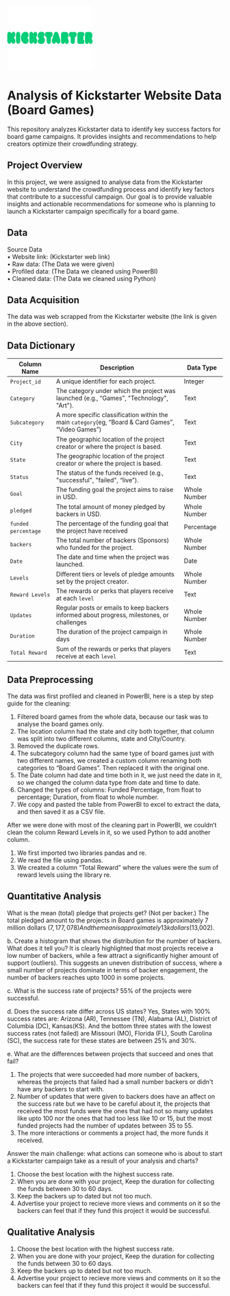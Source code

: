 <img src="Kickstarter-logo.jpg" width="200" height="150"/>

#  Analysis of Kickstarter Website Data (Board Games)
This repository analyzes Kickstarter data to identify key success factors for board game campaigns. It provides insights and recommendations to help creators optimize their crowdfunding strategy.        

           

## Project Overview  
In this project, we were assigned to analyse data from the Kickstarter website to understand the crowdfunding process and identify key factors that contribute to a successful campaign. Our goal is to provide valuable insights and actionable recommendations for someone who is planning to launch a Kickstarter campaign specifically for a board game.  

## Data  
Source Data  
• Website link: (Kickstarter web link)  
• Raw data: (The Data we were given)  
• Profiled data: (The Data we cleaned using PowerBI)  
• Cleaned data: (The Data we cleaned using Python)  

## Data Acquisition  
The data was web scrapped from the Kickstarter website (the link is given in the above section).  
 
## Data Dictionary  
| Column Name         | Description                                                       | Data Type    |  
|---------------------|-------------------------------------------------------------------|--------------|  
| `Project_id`        | A unique identifier for each project.                             | Integer      |  
| `Category`          | The category under which the project was launched (e.g., “Games”, "Technology", "Art"). | Text      |  
| `Subcategory`       | A more specific classification within the main `category`(eg, “Board & Card Games”, “Video Games”)                             | Text     |  
| `City`        | The geographic location of the project creator or where the project is based.          | Text     |  
| `State`        | The geographic location of the project creator or where the project is based.          | Text     |  
| `Status`            | The status of the funds received (e.g., "successful", "failed", “live”).   | Text  |  
| `Goal`              | The funding goal the project aims to raise in USD.                             | Whole Number    |  
| `pledged`           | The total amount of money pledged by backers in USD.              | Whole Number        |  
| `funded percentage` | The percentage of the funding goal that the project have received                          | Percentage     |  
| `backers`           | The total number of backers (Sponsors) who funded for the project.                      | Whole Number     |  
| `Date`       | The date and time when the project was launched.                  | Date    |  
| `Levels`            | Different tiers or levels of pledge amounts set by the project creator.                         | Whole Number     |  
| `Reward Levels` | The rewards or perks that players receive at each `level` | Text      |  
| `Updates` | Regular posts or emails to keep backers informed about progress, milestones, or challenges | Whole Number        |  
| `Duration`        | The duration of the project campaign in days                           | Whole Number      |  
| `Total Reward` | Sum of the rewards or perks that players receive at each `level` | Text      |  

## Data Preprocessing  
The data was first profiled and cleaned in PowerBI, here is a step by step guide for the cleaning:  
1. Filtered board games from the whole data, because our task was to analyse the board games only.  
2. The location column had the state and city both together, that column was split into two different columns, state and City/Country.  
3. Removed the duplicate rows.  
4. The subcategory column had the same type of board games just with two different names, we created a custom column renaming both categories to “Board Games”. Then replaced it with the original one.  
5. The Date column had date and time both in it, we just need the date in it, so we changed the column data type from date and time to date.  
6. Changed the types of columns: Funded Percentage, from float to percentage; Duration, from float to whole number.  
7. We copy and pasted the table from PowerBI to excel to extract the data, and then saved it as a CSV file.  

After we were done with most of the cleaning part in PowerBI, we couldn’t clean the column Reward Levels in it, so we used Python to add another column.  
1. We first imported two libraries pandas and re.  
2. We read the file using pandas.  
3. We created a column “Total Reward” where the values were the sum of reward levels using the library re.  

## Quantitative Analysis  
What is the mean (total) pledge that projects get? (Not per backer.)
The total pledged amount to the projects in Board games is approximately 7 million dollars ($7,177,078)
And the mean is approximately 13k dollars($13,002).

b. Create a histogram that shows the distribution for the number of backers.
What does it tell you?
It is clearly highlighted that most projects receive a low number of backers, while a few attract a significantly higher amount of support (outliers). This suggests an uneven distribution of success, where a small number of projects dominate in terms of backer engagement, the number of backers reaches upto 1000 in some projects.

c. What is the success rate of projects?
55% of the projects were successful.

d. Does the success rate differ across US states?
Yes, States with 100% success rates are: Arizona (AR), Tennessee (TN), Alabama (AL), District of Columbia (DC), Kansas(KS). 
And the bottom three states with the lowest success rates (not failed) are Missouri (MO), Florida (FL), South Carolina (SC), the success rate for these states are between 25% and 30%.

e. What are the differences between projects that succeed and ones that fail?
1. The projects that were succeeded had more number of backers, whereas the projects that failed had a small number backers or didn't have any backers to start with.
2. Number of updates that were given to backers does have an affect on the success rate but we have to be careful about it, the projects that received the most funds were the ones that had not so many updates like upto 100 nor the ones that had too less like 10 or 15, but the most funded projects had the number of updates between 35 to 55.
3. The more interactions or comments a project had, the more funds it received.
   
Answer the main challenge: what actions can someone who is about to start a
Kickstarter campaign take as a result of your analysis and charts?
1. Choose the best location with the highest success rate.
2. When you are done with your project, Keep the duration for collecting the funds between 30 to 60 days.
3. Keep the backers up to dated but not too much.
4. Advertise your project to recieve more views and comments on it so the backers can feel that if they fund this project it would be successful.

## Qualitative Analysis
1. Choose the best location with the highest success rate.
2. When you are done with your project, Keep the duration for collecting the funds between 30 to 60 days.
3. Keep the backers up to dated but not too much.
4. Advertise your project to recieve more views and comments on it so the backers can feel that if they fund this project it would be successful.

